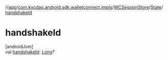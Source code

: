 //[app](../../../../index.md)/[com.kycdao.android.sdk.walletconnect.impls](../../index.md)/[WCSessionStore](../index.md)/[State](index.md)/[handshakeId](handshake-id.md)

# handshakeId

[androidJvm]\
val [handshakeId](handshake-id.md): [Long](https://kotlinlang.org/api/latest/jvm/stdlib/kotlin/-long/index.html)?
